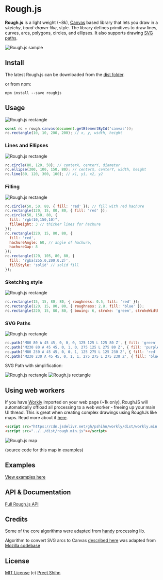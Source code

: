 # Rough.js

<b>Rough.js</b> is a light weight (~8k), [Canvas](https://developer.mozilla.org/en-US/docs/Web/API/Canvas_API) based library that lets you draw in a _sketchy_, _hand-drawn-like_, style.
The library defines primitives to draw lines, curves, arcs, polygons, circles, and ellipses. It also supports drawing [SVG paths](https://developer.mozilla.org/en-US/docs/Web/SVG/Tutorial/Paths).

![Rough.js sample](https://roughjs.com/images/cap_demo.png)

## Install

The latest Rough.js can be downloaded from the [dist folder](https://github.com/pshihn/rough/tree/master/dist).

or from npm:

```
npm install --save roughjs
```

## Usage

![Rough.js rectangle](https://roughjs.com/images/main/m1.png)

```js
const rc = rough.canvas(document.getElementById('canvas'));
rc.rectangle(10, 10, 200, 200); // x, y, width, height
```

### Lines and Ellipses

![Rough.js rectangle](https://roughjs.com/images/main/m2.png)

```js
rc.circle(80, 120, 50); // centerX, centerY, diameter
rc.ellipse(300, 100, 150, 80); // centerX, centerY, width, height
rc.line(80, 120, 300, 100); // x1, y1, x2, y2
```

### Filling

![Rough.js rectangle](https://roughjs.com/images/main/m3.png)

```js
rc.circle(50, 50, 80, { fill: 'red' }); // fill with red hachure
rc.rectangle(120, 15, 80, 80, { fill: 'red' });
rc.circle(50, 150, 80, {
  fill: "rgb(10,150,10)",
  fillWeight: 3 // thicker lines for hachure
});
rc.rectangle(220, 15, 80, 80, {
  fill: 'red',
  hachureAngle: 60, // angle of hachure,
  hachureGap: 8
});
rc.rectangle(120, 105, 80, 80, {
  fill: 'rgba(255,0,200,0.2)',
  fillStyle: 'solid' // solid fill
});
```

### Sketching style

![Rough.js rectangle](https://roughjs.com/images/main/m4.png)

```js
rc.rectangle(15, 15, 80, 80, { roughness: 0.5, fill: 'red' });
rc.rectangle(120, 15, 80, 80, { roughness: 2.8, fill: 'blue' });
rc.rectangle(220, 15, 80, 80, { bowing: 6, stroke: 'green', strokeWidth: 3 });
```

### SVG Paths

![Rough.js rectangle](https://roughjs.com/images/main/m5.png)

```js
rc.path('M80 80 A 45 45, 0, 0, 0, 125 125 L 125 80 Z', { fill: 'green' });
rc.path('M230 80 A 45 45, 0, 1, 0, 275 125 L 275 80 Z', { fill: 'purple' });
rc.path('M80 230 A 45 45, 0, 0, 1, 125 275 L 125 230 Z', { fill: 'red' });
rc.path('M230 230 A 45 45, 0, 1, 1, 275 275 L 275 230 Z', { fill: 'blue' });
```

SVG Path with simplification:

![Rough.js rectangle](https://roughjs.com/images/main/m9.png) ![Rough.js rectangle](https://roughjs.com/images/main/m10.png)

## Using web workers

If you have [Workly](https://github.com/pshihn/workly) imported on your web page (~1k only), RoughJS will automatically offload all processing to a web worker - freeing up your main UI thread. This is great when creating complex drawings using RoughJs like maps. Read more about it [here](https://github.com/pshihn/rough/wiki/RoughJS-in-a-web-worker).

```html
<script src="https://cdn.jsdelivr.net/gh/pshihn/workly/dist/workly.min.js"></script>
<script src="../../dist/rough.min.js"></script>
```

![Rough.js map](https://roughjs.com/images/main/m6.png)

(source code for this map in examples)

## Examples

[View examples here](https://github.com/pshihn/rough/wiki/Examples)

## API & Documentation

[Full Rough.js API](https://github.com/pshihn/rough/wiki)

## Credits

Some of the core algorithms were adapted from [handy](https://www.gicentre.net/software/#/handy/) processing lib.

Algorithm to convert SVG arcs to Canvas [described here](https://www.w3.org/TR/SVG/implnote.html) was adapted from [Mozilla codebase](https://hg.mozilla.org/mozilla-central/file/17156fbebbc8/content/svg/content/src/nsSVGPathDataParser.cpp#l887)

## License
[MIT License](https://github.com/pshihn/rough/blob/master/LICENSE) (c) [Preet Shihn](https://twitter.com/preetster)
